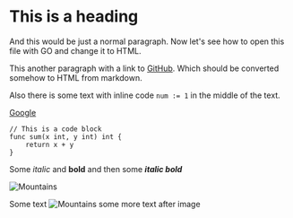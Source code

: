 # This is a heading

And this would be just a normal paragraph. Now let's see how to open this file with GO and change it to HTML.

This another paragraph with a link to [GitHub](https://github.com). Which should be converted somehow to HTML from markdown.

Also there is some text with inline code `num := 1` in the middle of the text.

[Google](https://google.com)

```
// This is a code block
func sum(x int, y int) int {
    return x + y
}
```

Some _italic_ and __bold__ and then some *__italic bold__*

![Mountains](https://images.pexels.com/photos/12784538/pexels-photo-12784538.jpeg)

Some text ![Mountains](https://images.pexels.com/photos/12784538/pexels-photo-12784538.jpeg) some more text after image
